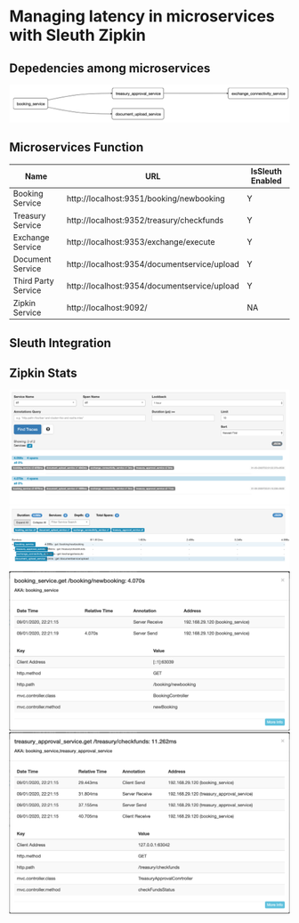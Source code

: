 # Managing latency in microservices with Sleuth Zipkin 

## Depedencies among microservices 
![](https://github.com/bhargrah/java_sleuth_zipkin_ms_maven/blob/master/images/Interaction.png)

## Microservices Function
| Name  | URL | IsSleuth Enabled |
| ------------- | ------------- | ------------- |
| Booking Service  | http://localhost:9351/booking/newbooking  | Y |
| Treasury Service  | http://localhost:9352/treasury/checkfunds  | Y |
| Exchange Service  | http://localhost:9353/exchange/execute  | Y |
| Document Service  | http://localhost:9354/documentservice/upload  | Y |
| Third Party Service  | http://localhost:9354/documentservice/upload  | Y |
| Zipkin Service | http://localhost:9092/ | NA |


## Sleuth Integration 

## Zipkin Stats
![](https://github.com/bhargrah/java_sleuth_zipkin_ms_maven/blob/master/images/spans_flow.png)
![](https://github.com/bhargrah/java_sleuth_zipkin_ms_maven/blob/master/images/trace_flow.png)
![](https://github.com/bhargrah/java_sleuth_zipkin_ms_maven/blob/master/images/booking_flow.png)
![](https://github.com/bhargrah/java_sleuth_zipkin_ms_maven/blob/master/images/book_treas_flow.png)
